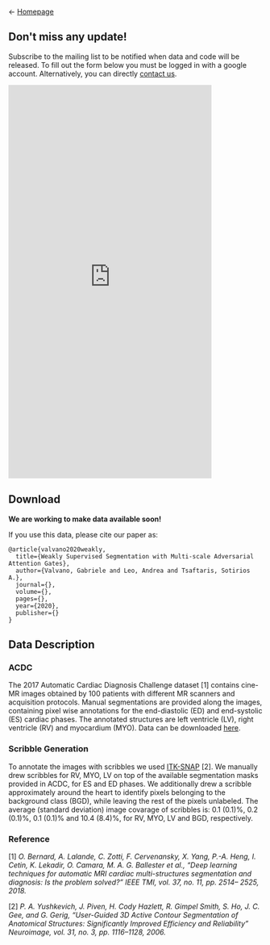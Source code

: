 
&larr; [Homepage](https://gvalvano.github.io/wss-multiscale-adversarial-attention-gates)



## Don't miss any update!
Subscribe to the mailing list to be notified when data and code will be released. To fill out the form below you must be logged in with a google account. Alternatively, you can directly [contact us](https://gvalvano.github.io/wss-multiscale-adversarial-attention-gates/#contacts).

<iframe src="https://docs.google.com/forms/d/e/1FAIpQLSdXVFqMuc3Q_ojNkYWBkDNLd8sBNGjVkHw4oLx2xgZbN2EWXg/viewform?usp=sf_link" height="20%" width="80%" frameborder="0" marginheight="0" marginwidth="0">Loading…
</iframe>


## Download

**We are working to make data available soon!**

If you use this data, please cite our paper as:
```
@article{valvano2020weakly,
  title={Weakly Supervised Segmentation with Multi-scale Adversarial Attention Gates},
  author={Valvano, Gabriele and Leo, Andrea and Tsaftaris, Sotirios A.},
  journal={},
  volume={},
  pages={},
  year={2020},
  publisher={}
}
```

## Data Description

###  ACDC
The 2017 Automatic Cardiac Diagnosis Challenge dataset [1] contains cine-MR images obtained by 100 patients with different MR scanners and acquisition protocols. 
Manual segmentations are provided along the images, containing pixel wise annotations for the end-diastolic (ED) and end-systolic (ES) cardiac phases. 
The annotated structures are left ventricle (LV), right ventricle (RV) and myocardium (MYO). 
Data can be downloaded [here](https://www.creatis.insa-lyon.fr/Challenge/acdc/index.html).

### Scribble Generation

To annotate the images with scribbles we used [ITK-SNAP](http://www.itksnap.org/pmwiki/pmwiki.php) [2]. 
We manually drew scribbles for RV, MYO, LV on top of the available segmentation masks provided in ACDC, for ES and ED phases. 
We additionally drew a scribble approximately around the heart to identify pixels belonging to the background class (BGD), while leaving the rest of the pixels 
unlabeled.  The average (standard deviation) image covarage of scribbles is:  0.1 (0.1)\%, 0.2 (0.1)\%, 0.1 (0.1)\% and 10.4 (8.4)\%, 
for RV, MYO, LV and BGD, respectively.

### Reference
[1] *O. Bernard, A. Lalande, C. Zotti, F. Cervenansky, X. Yang, P.-A. Heng, I. Cetin, K. Lekadir, O. Camara, M. A. G. Ballester et al., 
“Deep learning techniques for automatic MRI cardiac multi-structures segmentation and diagnosis: Is the problem solved?” 
IEEE TMI, vol. 37, no. 11, pp. 2514– 2525, 2018.*

[2] *P. A. Yushkevich, J. Piven, H. Cody Hazlett, R. Gimpel Smith, S. Ho, J. C. Gee, and G. Gerig, 
“User-Guided 3D Active Contour Segmentation of Anatomical Structures: Significantly Improved Efficiency and Reliability” 
Neuroimage, vol. 31, no. 3, pp. 1116–1128, 2006.*
